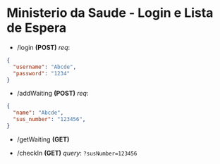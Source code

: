 # Ministerio da Saude - Login e Lista de Espera
* /login **(POST)**
_req_:
```json
{
  "username": "Abcde",
  "password": "1234"
}
```
* /addWaiting **(POST)**
_req_:
```json
{
  "name": "Abcde",
  "sus_number": "123456",
}
```
* /getWaiting **(GET)**

* /checkIn **(GET)**
_query_: `?susNumber=123456`
